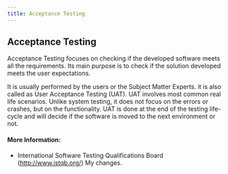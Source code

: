 ```yaml
---
title: Acceptance Testing
---
```

## Acceptance Testing

Acceptance Testing focuses  on checking if the developed software meets all the requirements. Its main purpose is to check if the solution developed meets the user expectations.

It is usually performed by the users or the Subject Matter Experts. it is also called as User Acceptance Testing (UAT). UAT involves most common real life scenarios. Unlike system testing, it does not focus on the errors or crashes, but on the functionality. UAT is done at the end of the testing life-cycle and will decide if the software is moved to the next environment or not.

#### More Information:
 <!-- Please add any articles you think might be helpful to read before writing the article -->
- International Software Testing Qualifications Board (http://www.istqb.org/)
My changes.
